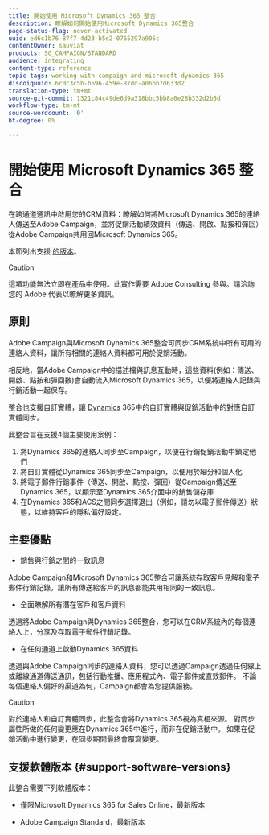 ```yaml
---
title: 開始使用 Microsoft Dynamics 365 整合
description: 瞭解如何開始使用Microsoft Dynamics 365整合
page-status-flag: never-activated
uuid: ed6c1b76-87f7-4d23-b5e2-0765297a905c
contentOwner: sauviat
products: SG_CAMPAIGN/STANDARD
audience: integrating
content-type: reference
topic-tags: working-with-campaign-and-microsoft-dynamics-365
discoiquuid: 6c0c3c5b-b596-459e-87dd-a06bb7d633d2
translation-type: tm+mt
source-git-commit: 1321c84c49de6d9a318bbc5bb8a0e28b332d2b5d
workflow-type: tm+mt
source-wordcount: '0'
ht-degree: 0%

---
```



# 開始使用 Microsoft Dynamics 365 整合

在跨通道通訊中啟用您的CRM資料：瞭解如何將Microsoft Dynamics 365的連絡人傳送至Adobe Campaign，並將促銷活動績效資料（傳送、開啟、點按和彈回）從Adobe Campaign共用回Microsoft Dynamics 365。

本節列出支援 [的版本](#support-software-versions)。

>[!CAUTION]
>
>這項功能無法立即在產品中使用。此實作需要 Adobe Consulting 參與。請洽詢您的 Adobe 代表以瞭解更多資訊。

## 原則

Adobe Campaign與Microsoft Dynamics 365整合可同步CRM系統中所有可用的連絡人資料，讓所有相關的連絡人資料都可用於促銷活動。

相反地，當Adobe Campaign中的描述檔與訊息互動時，這些資料(例如：傳送、開啟、點按和彈回數)會自動流入Microsoft Dynamics 365，以便將連絡人記錄與行銷活動一起保存。

整合也支援自訂實體，讓 [Dynamics](../../integrating/using/map-campaign-custom-resources-and-dynamics-365-custom-entities.md) 365中的自訂實體與促銷活動中的對應自訂實體同步。

此整合旨在支援4個主要使用案例：

1. 將Dynamics 365的連絡人同步至Campaign，以便在行銷促銷活動中鎖定他們
1. 將自訂實體從Dynamics 365同步至Campaign，以便用於細分和個人化
1. 將電子郵件行銷事件（傳送、開啟、點按、彈回）從Campaign傳送至Dynamics 365，以顯示至Dynamics 365介面中的銷售儲存庫
1. 在Dynamics 365和ACS之間同步選擇退出（例如，請勿以電子郵件傳送）狀態，以維持客戶的隱私偏好設定。

## 主要優點

* 銷售與行銷之間的一致訊息

Adobe Campaign和Microsoft Dynamics 365整合可讓系統存取客戶見解和電子郵件行銷記錄，讓所有傳送給客戶的訊息都能共用相同的一致訊息。

* 全面瞭解所有潛在客戶和客戶資料

透過將Adobe Campaign與Dynamics 365整合，您可以在CRM系統內的每個連絡人上，分享及存取電子郵件行銷記錄。

* 在任何通道上啟動Dynamics 365資料

透過與Adobe Campaign同步的連絡人資料，您可以透過Campaign透過任何線上或離線通道傳送通訊，包括行動推播、應用程式內、電子郵件或直效郵件。 不論每個連絡人偏好的渠道為何，Campaign都會為您提供服務。

>[!CAUTION]
>
>對於連絡人和自訂實體同步，此整合會將Dynamics 365視為真相來源。  對同步屬性所做的任何變更應在Dynamics 365中進行，而非在促銷活動中。  如果在促銷活動中進行變更，在同步期間最終會覆寫變更。

## 支援軟體版本 {#support-software-versions}

此整合需要下列軟體版本：

* 僅限Microsoft Dynamics 365 for Sales Online，最新版本

* Adobe Campaign Standard，最新版本
